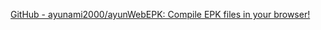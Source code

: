 
[GitHub - ayunami2000/ayunWebEPK: Compile EPK files in your browser!](https://github.com/ayunami2000/ayunWebEPK)
